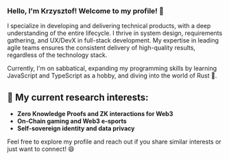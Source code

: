 ### Hello, I'm Krzysztof! Welcome to my profile! 🙇

I specialize in developing and delivering technical products, with a deep understanding of the entire lifecycle. I thrive in system design, requirements gathering, and UX/DevX in full-stack development. My expertise in leading agile teams ensures the consistent delivery of high-quality results, regardless of the technology stack. 

Currently, I'm on sabbatical, expanding my programming skills by learning JavaScript and TypeScript as a hobby, and diving into the world of Rust 🦀.

## 🚀 My current research interests:
* **Zero Knowledge Proofs and ZK interactions for Web3**
* **On-Chain gaming and Web3 e-sports**
* **Self-sovereign identity and data privacy**

Feel free to explore my profile and reach out if you share similar interests or just want to connect! 😄
